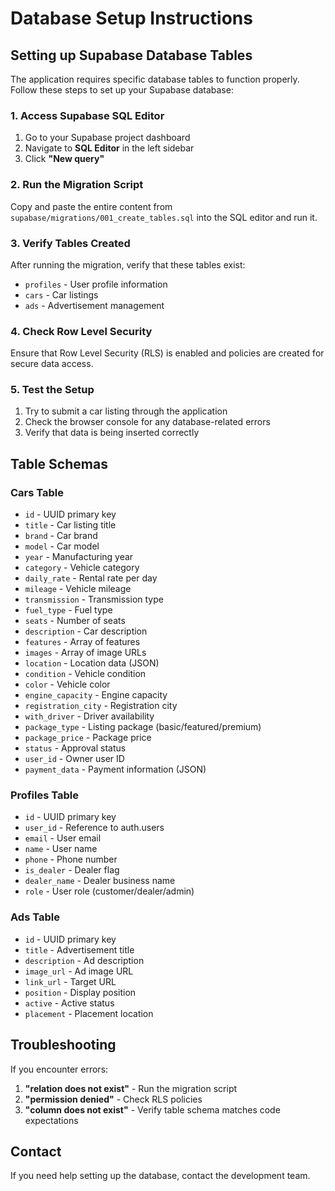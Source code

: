 # Database Setup Instructions

## Setting up Supabase Database Tables

The application requires specific database tables to function properly. Follow these steps to set up your Supabase database:

### 1. Access Supabase SQL Editor

1. Go to your Supabase project dashboard
2. Navigate to **SQL Editor** in the left sidebar
3. Click **"New query"**

### 2. Run the Migration Script

Copy and paste the entire content from `supabase/migrations/001_create_tables.sql` into the SQL editor and run it.

### 3. Verify Tables Created

After running the migration, verify that these tables exist:

- `profiles` - User profile information
- `cars` - Car listings  
- `ads` - Advertisement management

### 4. Check Row Level Security

Ensure that Row Level Security (RLS) is enabled and policies are created for secure data access.

### 5. Test the Setup

1. Try to submit a car listing through the application
2. Check the browser console for any database-related errors
3. Verify that data is being inserted correctly

## Table Schemas

### Cars Table
- `id` - UUID primary key
- `title` - Car listing title
- `brand` - Car brand
- `model` - Car model
- `year` - Manufacturing year
- `category` - Vehicle category
- `daily_rate` - Rental rate per day
- `mileage` - Vehicle mileage
- `transmission` - Transmission type
- `fuel_type` - Fuel type
- `seats` - Number of seats
- `description` - Car description
- `features` - Array of features
- `images` - Array of image URLs
- `location` - Location data (JSON)
- `condition` - Vehicle condition
- `color` - Vehicle color
- `engine_capacity` - Engine capacity
- `registration_city` - Registration city
- `with_driver` - Driver availability
- `package_type` - Listing package (basic/featured/premium)
- `package_price` - Package price
- `status` - Approval status
- `user_id` - Owner user ID
- `payment_data` - Payment information (JSON)

### Profiles Table
- `id` - UUID primary key
- `user_id` - Reference to auth.users
- `email` - User email
- `name` - User name
- `phone` - Phone number
- `is_dealer` - Dealer flag
- `dealer_name` - Dealer business name
- `role` - User role (customer/dealer/admin)

### Ads Table
- `id` - UUID primary key
- `title` - Advertisement title
- `description` - Ad description
- `image_url` - Ad image URL
- `link_url` - Target URL
- `position` - Display position
- `active` - Active status
- `placement` - Placement location

## Troubleshooting

If you encounter errors:

1. **"relation does not exist"** - Run the migration script
2. **"permission denied"** - Check RLS policies
3. **"column does not exist"** - Verify table schema matches code expectations

## Contact

If you need help setting up the database, contact the development team.